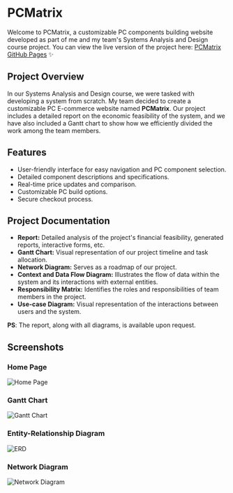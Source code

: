 # PCMatrix

Welcome to PCMatrix, a customizable PC components building website developed as part of me and my team's Systems Analysis and Design course project.
You can view the live version of the project here: [PCMatrix GitHub Pages](https://nishiyama-jpg.github.io/PCMatrix/index8.html) ✨

## Project Overview

In our Systems Analysis and Design course, we were tasked with developing a system from scratch. My team decided to create a customizable PC E-commerce website named **PCMatrix**. Our project includes a detailed report on the economic feasibility of the system, and we have also included a Gantt chart to show how we efficiently divided the work among the team members.

## Features

- User-friendly interface for easy navigation and PC component selection.
- Detailed component descriptions and specifications.
- Real-time price updates and comparison.
- Customizable PC build options.
- Secure checkout process.

## Project Documentation 
- **Report:** Detailed analysis of the project's financial feasibility, generated reports, interactive forms, etc.
- **Gantt Chart:** Visual representation of our project timeline and task allocation. 
- **Network Diagram:** Serves as a roadmap of our project. 
- **Context and Data Flow Diagram:** Illustrates the flow of data within the system and its interactions with external entities. 
- **Responsibility Matrix:** Identifies the roles and responsibilities of team members in the project. 
- **Use-case Diagram:** Visual representation of the interactions between users and the system.

**PS**: The report, along with all diagrams, is available upon request.

## Screenshots

### Home Page
![Home Page](https://github.com/user-attachments/assets/ca35a840-82b3-418e-8c3b-0f6ebd6d9d56)

### Gantt Chart
![Gantt Chart](https://github.com/user-attachments/assets/8f048f76-d64f-4c74-9920-724b948c6798)

### Entity-Relationship Diagram
![ERD](https://github.com/user-attachments/assets/b7046038-b834-4dc3-abf7-e82d7687c0aa)

### Network Diagram
![Network Diagram](https://github.com/user-attachments/assets/af81b3ec-4ee4-46b7-a2ac-4fcc477a7472)

